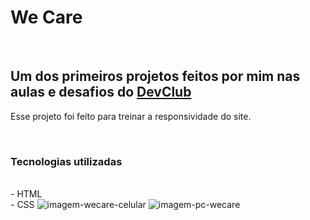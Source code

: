 <h1>We Care</h1>
<br>
<h2>Um dos primeiros projetos feitos por mim nas aulas e desafios do <a href="https://rodolfomori.com.br/devclub">DevClub</a></h2>
<p>Esse projeto foi feito para treinar a responsividade do site.</p>
<br>
<h3>Tecnologias utilizadas</h3>
<br>
- HTML
<br>
- CSS
<img src="https://github.com/DaviSnart/we-care/blob/Master/Captura%20de%20tela%202023-08-18%20113923.png?raw=truehttps://github.com/DaviSnart/we-care/blob/Master/Captura%20de%20tela%202023-08-18%20113923.png?raw=true" alt="imagem-wecare-celular" display: inline-block;/>

<img src="https://github.com/DaviSnart/we-care/blob/Master/Captura%20de%20tela%202023-08-18%20113449.png?raw=true" alt="imagem-pc-wecare" />


